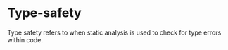 # Type-safety

Type safety refers to when static analysis is used to check for type errors within code.
